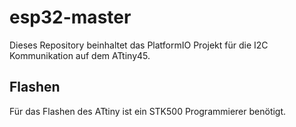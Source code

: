# esp32-master

Dieses Repository beinhaltet das PlatformIO Projekt für die I2C Kommunikation auf dem ATtiny45.

## Flashen

Für das Flashen des ATtiny ist ein STK500 Programmierer benötigt.
